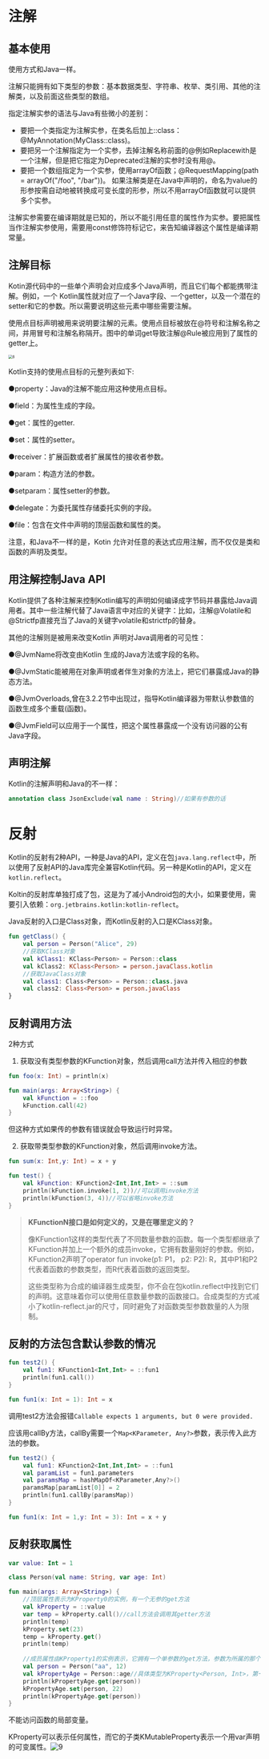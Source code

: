 # 注解

## 基本使用

使用方式和Java一样。

注解只能拥有如下类型的参数：基本数据类型、字符串、枚举、类引用、其他的注解类，以及前面这些类型的数组。

指定注解实参的语法与Java有些微小的差别：

-   要把一个类指定为注解实参，在类名后加上::class：@MyAnnotation(MyClass::class)。
-   要把另一个注解指定为一个实参，去掉注解名称前面的@例如Replacewith是一个注解，但是把它指定为Deprecated注解的实参时没有用@。
-   要把一个数组指定为一个实参，使用arrayOf函数；@RequestMapping(path = arrayOf("/foo", "/bar"))。 如果注解类是在Java中声明的，命名为value的形参按需自动地被转换成可变长度的形参，所以不用arrayOf函数就可以提供多个实参。

注解实参需要在编译期就是已知的，所以不能引用任意的属性作为实参。要把属性当作注解实参使用，需要用const修饰符标记它，来告知编译器这个属性是编译期常量。

## 注解目标

Kotin源代码中的一些单个声明会对应成多个Java声明，而且它们每个都能携带注解。例如，一个 Kotlin属性就对应了一个Java字段、一个getter，以及一个潜在的setter和它的参数。所以需要说明这些元素中哪些需要注解。

使用点目标声明被用来说明要注解的元素。使用点目标被放在@符号和注解名称之间，并用冒号和注解名称隔开。图中的单词get导致注解@Rule被应用到了属性的getter上。

<img src="assets/8.png" alt="8" style="zoom:50%;" />

Kotlin支持的使用点目标的元整列表如下:

●property：Java的注解不能应用这种使用点目标。

●field：为属性生成的字段。

●get：属性的getter.

●set：属性的setter。

●receiver：扩展函数或者扩展属性的接收者参数。

●param：构造方法的参数。

●setparam：属性setter的参数。

●delegate：为委托属性存储委托实例的字段。

●file：包含在文件中声明的顶层函数和属性的类。

注意，和Java不一样的是，Kotin 允许对任意的表达式应用注解，而不仅仅是类和函数的声明及类型。

## 用注解控制Java API

Kotlin提供了各种注解来控制Kotlin编写的声明如何编译成字节码并暴露给Java调用者。其中一些注解代替了Java语言中对应的关键字：比如，注解@Volatile和@Strictfp直接充当了Java的关键字volatile和strictfp的替身。

其他的注解则是被用来改变Kotlin 声明对Java调用者的可见性：

●@JvmName将改变由Kotlin 生成的Java方法或字段的名称。

●@JvmStatic能被用在对象声明或者伴生对象的方法上，把它们暴露成Java的静态方法。

●@JvmOverloads,曾在3.2.2节中出现过，指导Kotlin编译器为带默认参数值的函数生成多个重载(函数)。

●@JvmField可以应用于一个属性，把这个属性暴露成一个没有访问器的公有Java字段。

## 声明注解

Kotlin的注解声明和Java的不一样：

```kotlin
annotation class JsonExclude(val name : String)//如果有参数的话
```

# 反射

Kotlin的反射有2种API，一种是Java的API，定义在包`java.lang.reflect`中，所以使用了反射API的Java库完全兼容Kotlin代码。另一种是Kotlin的API，定义在`kotlin.reflect`。

Koltin的反射库单独打成了包，这是为了减小Android包的大小，如果要使用，需要引入依赖：`org.jetbrains.kotlin:kotlin-reflect`。

Java反射的入口是Class对象，而Kotlin反射的入口是KClass对象。

```kotlin
fun getClass() {
    val person = Person("Alice", 29)
    //获取KClass对象
    val kClass1: KClass<Person> = Person::class
    val kClass2: KClass<Person> = person.javaClass.kotlin
    //获取JavaClass对象
    val class1: Class<Person> = Person::class.java
    val class2: Class<Person> = person.javaClass
}
```

## 反射调用方法

2种方式

1.  获取没有类型参数的KFunction对象，然后调用call方法并传入相应的参数

```kotlin
fun foo(x: Int) = println(x)

fun main(args: Array<String>) {
    val kFunction = ::foo
    kFunction.call(42)
}
```

但这种方式如果传的参数有错误就会导致运行时异常。

2.  获取带类型参数的KFunction对象，然后调用invoke方法。

```kotlin
fun sum(x: Int,y: Int) = x + y

fun test() {
    val kFunction: KFunction2<Int,Int,Int> = ::sum
    println(kFunction.invoke(1, 2))//可以调用invoke方法
    println(kFunction(3, 4))//可以省略invoke方法
}
```

>   **KFunctionN接口是如何定义的，又是在哪里定义的？**
>
>   像KFunction1这样的类型代表了不同数量参数的函数。每一个类型都继承了KFunction并加上一个额外的成员invoke，它拥有数量刚好的参数。例如，KFunction2声明了operator fun invoke(p1: P1， p2: P2): R，其中P1和P2代表着函数的参数类型，而R代表着函数的返回类型。
>
>   这些类型称为合成的编译器生成类型，你不会在包kotlin.reflect中找到它们的声明。这意味着你可以使用任意数量参数的函数接口。合成类型的方式减小了kotlin-reflect.jar的尺寸，同时避免了对函数类型参数数量的人为限制。

## 反射的方法包含默认参数的情况

```kotlin
fun test2() {
    val fun1: KFunction1<Int,Int> = ::fun1
    println(fun1.call())
}

fun fun1(x: Int = 1): Int = x
```

调用test2方法会报错`Callable expects 1 arguments, but 0 were provided.`

应该用callBy方法，callBy需要一个`Map<KParameter, Any?>`参数，表示传入此方法的参数。

```kotlin
fun test2() {
    val fun1: KFunction2<Int,Int,Int> = ::fun1
    val paramList = fun1.parameters
    val paramsMap = hashMapOf<KParameter,Any?>()
    paramsMap[paramList[0]] = 2
    println(fun1.callBy(paramsMap))
}

fun fun1(x: Int = 1,y: Int = 3): Int = x + y
```

## 反射获取属性

```kotlin
var value: Int = 1

class Person(val name: String, var age: Int)

fun main(args: Array<String>) {
    //顶层属性表示为KProperty0的实例，有一个无参的get方法
    val kProperty = ::value
    var temp = kProperty.call()//call方法会调用其getter方法
    println(temp)
    kProperty.set(23)
    temp = kProperty.get()
    println(temp)
    
    //成员属性由KProperty1的实例表示，它拥有一个单参数的get方法，参数为所属的那个对象实例。
    val person = Person("aa", 12)
    val kPropertyAge = Person::age//具体类型为KProperty<Person, Int>，第一个表示接收者类型，第二个表示属性类
    println(kPropertyAge.get(person))
    kPropertyAge.set(person, 22)
    println(kPropertyAge.get(person))
}
```

不能访问函数的局部变量。

KProperty可以表示任何属性，而它的子类KMutableProperty表示一个用var声明的可变属性。![9](assets/9.png)

